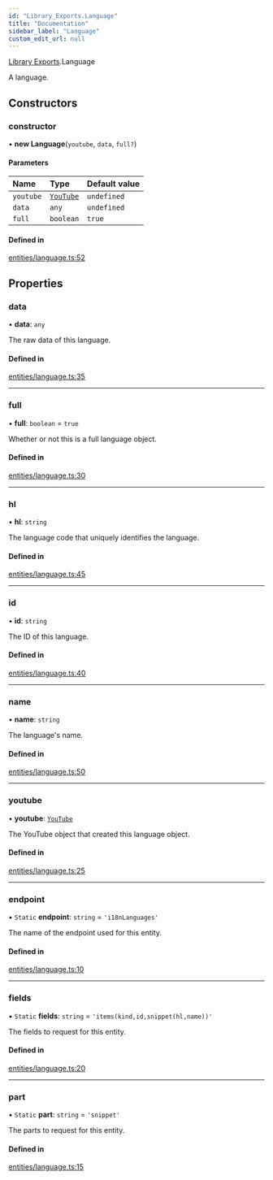 ```yaml
---
id: "Library_Exports.Language"
title: "Documentation"
sidebar_label: "Language"
custom_edit_url: null
---
```


[Library Exports](../modules/Library_Exports).Language

A language.

## Constructors

### constructor

• **new Language**(`youtube`, `data`, `full?`)

#### Parameters

| Name | Type | Default value |
| :------ | :------ | :------ |
| `youtube` | [`YouTube`](Library_Exports.YouTube) | `undefined` |
| `data` | `any` | `undefined` |
| `full` | `boolean` | `true` |

#### Defined in

[entities/language.ts:52](https://github.com/brandonbothell/popyt/blob/6382922/src/entities/language.ts#L52)

## Properties

### data

• **data**: `any`

The raw data of this language.

#### Defined in

[entities/language.ts:35](https://github.com/brandonbothell/popyt/blob/6382922/src/entities/language.ts#L35)

___

### full

• **full**: `boolean` = `true`

Whether or not this is a full language object.

#### Defined in

[entities/language.ts:30](https://github.com/brandonbothell/popyt/blob/6382922/src/entities/language.ts#L30)

___

### hl

• **hl**: `string`

The language code that uniquely identifies the language.

#### Defined in

[entities/language.ts:45](https://github.com/brandonbothell/popyt/blob/6382922/src/entities/language.ts#L45)

___

### id

• **id**: `string`

The ID of this language.

#### Defined in

[entities/language.ts:40](https://github.com/brandonbothell/popyt/blob/6382922/src/entities/language.ts#L40)

___

### name

• **name**: `string`

The language's name.

#### Defined in

[entities/language.ts:50](https://github.com/brandonbothell/popyt/blob/6382922/src/entities/language.ts#L50)

___

### youtube

• **youtube**: [`YouTube`](Library_Exports.YouTube)

The YouTube object that created this language object.

#### Defined in

[entities/language.ts:25](https://github.com/brandonbothell/popyt/blob/6382922/src/entities/language.ts#L25)

___

### endpoint

▪ `Static` **endpoint**: `string` = `'i18nLanguages'`

The name of the endpoint used for this entity.

#### Defined in

[entities/language.ts:10](https://github.com/brandonbothell/popyt/blob/6382922/src/entities/language.ts#L10)

___

### fields

▪ `Static` **fields**: `string` = `'items(kind,id,snippet(hl,name))'`

The fields to request for this entity.

#### Defined in

[entities/language.ts:20](https://github.com/brandonbothell/popyt/blob/6382922/src/entities/language.ts#L20)

___

### part

▪ `Static` **part**: `string` = `'snippet'`

The parts to request for this entity.

#### Defined in

[entities/language.ts:15](https://github.com/brandonbothell/popyt/blob/6382922/src/entities/language.ts#L15)
